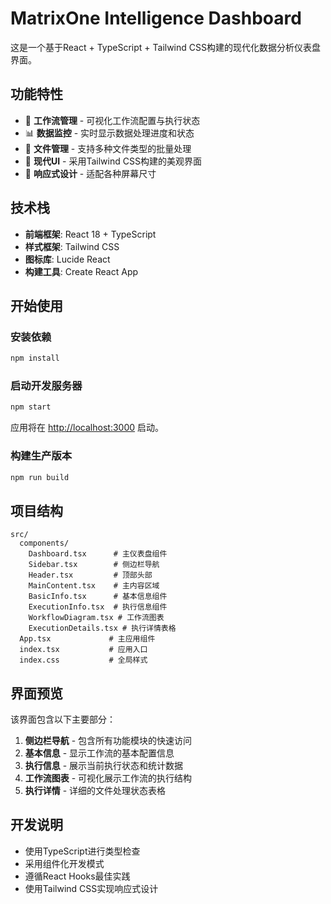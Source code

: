 # MatrixOne Intelligence Dashboard

这是一个基于React + TypeScript + Tailwind CSS构建的现代化数据分析仪表盘界面。

## 功能特性

- 🔧 **工作流管理** - 可视化工作流配置与执行状态
- 📊 **数据监控** - 实时显示数据处理进度和状态
- 📁 **文件管理** - 支持多种文件类型的批量处理
- 🎨 **现代UI** - 采用Tailwind CSS构建的美观界面
- 📱 **响应式设计** - 适配各种屏幕尺寸

## 技术栈

- **前端框架**: React 18 + TypeScript
- **样式框架**: Tailwind CSS
- **图标库**: Lucide React
- **构建工具**: Create React App

## 开始使用

### 安装依赖

```bash
npm install
```

### 启动开发服务器

```bash
npm start
```

应用将在 [http://localhost:3000](http://localhost:3000) 启动。

### 构建生产版本

```bash
npm run build
```

## 项目结构

```
src/
  components/
    Dashboard.tsx      # 主仪表盘组件
    Sidebar.tsx        # 侧边栏导航
    Header.tsx         # 顶部头部
    MainContent.tsx    # 主内容区域
    BasicInfo.tsx      # 基本信息组件
    ExecutionInfo.tsx  # 执行信息组件
    WorkflowDiagram.tsx # 工作流图表
    ExecutionDetails.tsx # 执行详情表格
  App.tsx             # 主应用组件
  index.tsx           # 应用入口
  index.css           # 全局样式
```

## 界面预览

该界面包含以下主要部分：

1. **侧边栏导航** - 包含所有功能模块的快速访问
2. **基本信息** - 显示工作流的基本配置信息
3. **执行信息** - 展示当前执行状态和统计数据
4. **工作流图表** - 可视化展示工作流的执行结构
5. **执行详情** - 详细的文件处理状态表格

## 开发说明

- 使用TypeScript进行类型检查
- 采用组件化开发模式
- 遵循React Hooks最佳实践
- 使用Tailwind CSS实现响应式设计